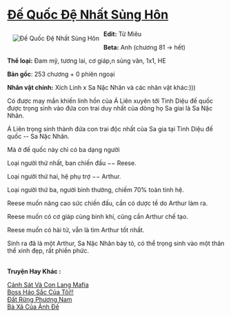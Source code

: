 <a href="https://utruyen.com/truyen/de-quoc-de-nhat-sung-hon/17336/" title="Đế Quốc Đệ Nhất Sủng Hôn"><h1>Đế Quốc Đệ Nhất Sủng Hôn</h1></a><div style="display:table"><img align="right" style="float: left; padding: 10px;" src="https://utruyen.com/images/story/200x260/de-quoc-de-nhat-sung-hon.jpg" alt="Đế Quốc Đệ Nhất Sủng Hôn"><b>Edit:</b> Tử Miêu<p></p><b>Beta:</b> Anh (chương 81 -> hết)<p></p><b>Thể loại:</b> Đam mỹ, tương lai, cơ giáp,n sủng văn, 1x1, HE<p></p><b>Bản gốc</b>: 253 chương + 0 phiên ngoại<p></p><b>Nhân vật chính:</b> Xích Linh x Sa Nặc Nhân và các nhân vật khác:)))<p></p>Có được may mắn khiến linh hồn của Á Liên xuyên tới Tinh Diệu đế quốc được trọng sinh vào đứa con trai duy nhất của dòng họ Sa giai là Sa Nặc Nhân.<p></p>Á Liên trọng sinh thành đứa con trai độc nhất của Sa gia tại Tinh Diệu đế quốc -- Sa Nặc Nhân.<p></p>Mà ở đế quốc này chỉ có ba dạng người <p></p>Loại người thứ nhất, ban chiến đấu −− Reese.<p></p>Loại người thứ hai, hệ phụ trợ −− Arthur.<p></p>Loại người thứ ba, người bình thường, chiếm 70% toàn tinh hệ.<p></p>Reese muốn nâng cao sức chiến đấu, cần có dược tề do Arthur làm ra.<p></p>Reese muốn có cơ giáp cùng binh khí, cũng cần Arthur chế tạo.<p></p>Reese muốn có hài tử, vẫn là tìm Arthur tốt nhất.<p></p>Sinh ra đã là một Arthur, Sa Nặc Nhân bày tỏ, có thể trọng sinh vào một thân thể xinh đẹp, rất phiền phức.</div><p><br><b>Truyện Hay Khác :</b></p><a href="https://utruyen.com/truyen/canh-sat-va-con-lang-mafia/19549/" alt="Cảnh Sát Và Con Lang Mafia">Cảnh Sát Và Con Lang Mafia</a><br/><a href="https://github.com/quanluxury/ngontinhhot/tree/master/truyenhay/18880/" alt="Boss Háo Sắc Của Tôi!!">Boss Háo Sắc Của Tôi!!</a><br/><a href="https://github.com/quanluxury/ngontinhhot/tree/master/truyenhay/20520/" alt="Đất Rừng Phương Nam">Đất Rừng Phương Nam</a><br/><a href="https://github.com/quanluxury/ngontinhhot/tree/master/truyenhay/18976/" alt="Bà Xã Của Ảnh Đế">Bà Xã Của Ảnh Đế</a><br/>